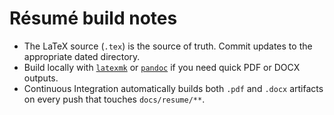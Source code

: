 # Résumé build notes

- The LaTeX source (`.tex`) is the source of truth. Commit updates to the appropriate dated directory.
- Build locally with [`latexmk`](https://ctan.org/pkg/latexmk) or [`pandoc`](https://pandoc.org/) if you need quick PDF or DOCX outputs.
- Continuous Integration automatically builds both `.pdf` and `.docx` artifacts on every push that touches `docs/resume/**`.

